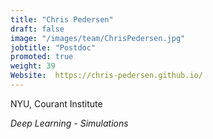 ```yaml
---
title: "Chris Pedersen"
draft: false
image: "/images/team/ChrisPedersen.jpg"
jobtitle: "Postdoc"
promoted: true
weight: 39
Website:  https://chris-pedersen.github.io/
---
```



NYU, Courant Institute 


*Deep Learning - Simulations*


